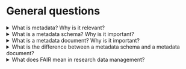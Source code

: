 # General questions
<details class="faq-box">
  <summary>What is metadata? Why is it relevant?</summary>
  
Metadata describes data by providing essential information that helps in its understanding. This can include administrative metadata such as the creator or creation date, etc, or more detailed information beyond the administrative ones e.g. how the data was produced like the used technique, the instrument’s manufacturer,... Metadata can be unstructured, which doesn’t adhere to a specific template, or structured, which follows a defined template. To enhance the findability and reusability of the data, it is important that metadata follows a specification defined by a metadata schema.  
</details>
<details class="faq-box">
  <summary>What is a metadata schema? Why is it important?</summary>
  
A metadata schema represents a template, which specifies the expected elements and how they are structured, such as attributes’ names, value types, rules, etc. Metadata schemas are actually files, which can be represented in various formats like [JSON](https://www.json.org/), [XML](https://www.w3schools.com/xml/xml_whatis.asp),... Using metadata schemas enables users to describe data with rich and structured metadata, enhancing the findability and reusability of the data.
</details>
<details class="faq-box">
  <summary>What is a metadata document? Why is it important?</summary>
  
A metadata document is a file including a digital description of data. It provides information such as the resource type, author, creation date, used technique, instrument’s manufacturer, etc. Metadata documents can be unstructured, which does not follow a specific template, or structured, which adheres to a defined template. Creating structured metadata documents, following a metadata schema, enhances the findability of the data and supports the reproducibility of results.
</details>
<details class="faq-box">
  <summary>What is the difference between a metadata schema and a metadata document?
</summary>
  
While a metadata schema represents a file defining the structure and rules for metadata such as attributes definitions, a metadata document is a file containing the values for such attributes, describing specific data.  
N.B.: A metadata document should be valid against the defined metadata schema, this means it should follow the rules described in the defined schema. 
</details>
<details class="faq-box">
  <summary>What does FAIR mean in research data management?</summary>
  
The [FAIR principles](https://rdcu.be/ewN9f) are a set of guidelines aimed at making data Findable, Accessible, Interoperable, and Reusable. To make data FAIR, it is essential to describe it with rich metadata, assign unique and persistent identifiers to (meta)data, register it in searchable repositories, and ensure it can be retrievable through standardized communication protocols.
FAIRness is not a binary state (yes/no), but it reflects rather how effectively (meta)data fulfill the FAIR principles. This can vary depending on different criterias and the specific needs.
An example of detailed guidance on applying the FAIR principles can be found [here](https://www.go-fair.org/fair-principles/).
</details>